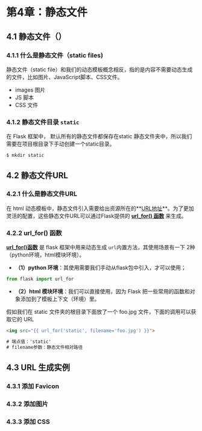 # 第4章：静态文件

## 4.1 静态文件（）

### 4.1.1 什么是静态文件（static files)

静态文件（static file）和我们的动态模板概念相反，指的是内容不需要动态生成的文件，比如图片、JavaScript脚本、CSS文件。

- images 图片
- JS 脚本
- CSS 文件



### 4.1.2 静态文件目录 `static`

在 Flask 框架中， 默认所有的静态文件都保存在static 静态文件夹中，所以我们需要在项目根目录下手动创建一个static目录。

```
$ mkdir static
```



## 4.2  静态文件URL

### 4.2.1 什么是静态文件URL

在 html 动态模板中，静态文件引入需要给出资源所在的**<u>URL地址</u>**。为了更加灵活的配置，这些静态文件URL可以通过Flask提供的 **<u>url_for() 函数</u>** 来生成。



### 4.2.2 url_for() 函数

**<u>url_for()函数</u>** 是 flask 框架中用来动态生成 `url`内置方法，其使用场景有一下 2种（python环境，html模块环境）。

- **（1）python 环境**：其使用需要我们手动从flask包中引入，才可以使用；

```python
from flask import url_for
```



- **（2）html 模块环境**：我们可以直接使用，因为 Flask 把一些常用的函数和对象添加到了模板上下文（环境）里。

假如我们在 static 文件夹的根目录下面放了一个 foo.jpg 文件，下面的调用可以获取它的 URL

```html
<img src="{{ url_for('static', filename='foo.jpg') }}">

# 端点值：'static'
# filename参数：静态文件相对路径
```



## 4.3  URL 生成实例

### 4.3.1 添加 Favicon



### 4.3.2 添加图片



### 4.3.3 添加 CSS